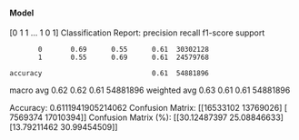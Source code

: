 #### Model
[0 1 1 ... 1 0 1]
Classification Report:
              precision    recall  f1-score   support

           0       0.69      0.55      0.61  30302128
           1       0.55      0.69      0.61  24579768

    accuracy                           0.61  54881896
   macro avg       0.62      0.62      0.61  54881896
weighted avg       0.63      0.61      0.61  54881896

Accuracy: 0.6111941905214062
Confusion Matrix:
[[16533102 13769026]
 [ 7569374 17010394]]
Confusion Matrix (%):
[[30.12487397 25.08846633]
 [13.79211462 30.99454509]]
